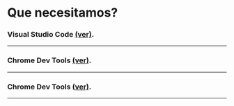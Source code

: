 # Que necesitamos?

### Visual Studio Code [(ver)](../tools/vscode/README.md).

---

### Chrome Dev Tools [(ver)](../tools/chrome/README.md).

---

### Chrome Dev Tools [(ver)](../tools/chrome/README.md).

---
